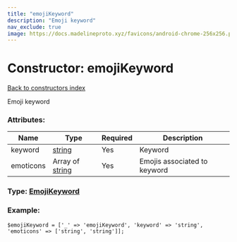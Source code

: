 ```yaml
---
title: "emojiKeyword"
description: "Emoji keyword"
nav_exclude: true
image: https://docs.madelineproto.xyz/favicons/android-chrome-256x256.png
---
```

# Constructor: emojiKeyword  
[Back to constructors index](/API_docs/constructors/index.html)



Emoji keyword

### Attributes:

| Name     |    Type       | Required | Description |
|----------|---------------|----------|-------------|
|keyword|[string](/API_docs/types/string.html) | Yes|Keyword|
|emoticons|Array of [string](/API_docs/types/string.html) | Yes|Emojis associated to keyword|



### Type: [EmojiKeyword](/API_docs/types/EmojiKeyword.html)


### Example:

```
$emojiKeyword = ['_' => 'emojiKeyword', 'keyword' => 'string', 'emoticons' => ['string', 'string']];
```  
